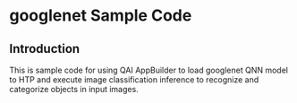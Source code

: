 # googlenet Sample Code

## Introduction
This is sample code for using QAI AppBuilder to load googlenet QNN model to HTP and execute image classification inference to recognize and categorize objects in input images.